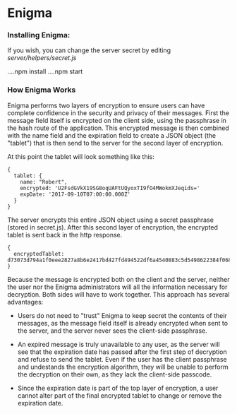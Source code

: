 # Enigma

### Installing Enigma:
If you wish, you can change the server secret by editing _server/helpers/secret.js_

....npm install
....npm start


### How Enigma Works

Enigma performs two layers of encryption to ensure users can have complete confidence in the security and privacy of their messages. First the message field itself is encrypted on the client side, using the passphrase in the hash route of the application. This encrypted message is then combined with the name field and the expiration field to create a JSON object (the "tablet") that is then send to the server for the second layer of encryption.

At this point the tablet will look something like this:
```
{
  tablet: {
    name: "Robert",
    encrypted: 'U2FsdGVkX19SG8oqUAFtUQyoxTI9fO4MWokmXJeqids='
    expDate: '2017-09-10T07:00:00.000Z'
  }
}
```

The server encrypts this entire JSON object using a secret passphrase (stored in secret.js). After this second layer of encryption, the encrypted tablet is sent back in the http response.

```
{
  encryptedTablet: d73073d794a1f0eee2827a8b6e2417bd427fd494522df6a4540883c5d5498622384f06839444f9abdf73f04eb4f32284dcb01b6b785abc74a48d1a848c94bb6a58c3901cd0d8f19fdd257d41ab06cfeee4e8dcc63c1603cd711f7f6465c309138ddb805fbb022de71e1a9b2238e80107b5
}
```

Because the message is encrypted both on the client and the server, neither the user nor the Enigma administrators will all the information necessary for decryption. Both sides will have to work together. This approach has several advantages:

* Users do not need to "trust" Enigma to keep secret the contents of their messages, as the message field itself is already encrypted when sent to the server, and the server never sees the client-side passphrase.

* An expired message is truly unavailable to any user, as the server will see that the expiration date has passed after the first step of decryption and refuse to send the tablet. Even if the user has the client passphrase and undestands the encryption algorithm, they will be unable to perform the decryption on their own, as they lack the client-side passcode.

* Since the expiration date is part of the top layer of encryption, a user cannot alter part of the final encrypted tablet to change or remove the expiration date.

